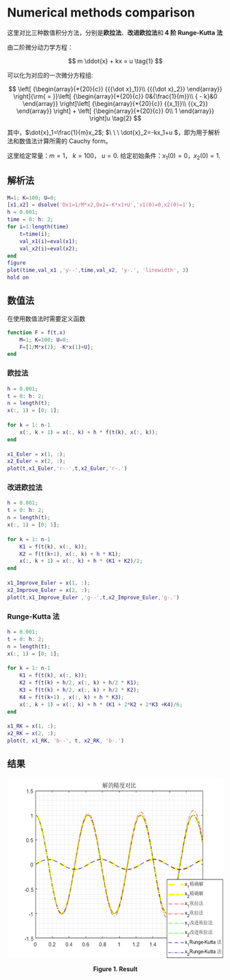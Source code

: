 # Numerical methods  comparison

这里对比三种数值积分方法，分别是<b>欧拉法</b>、<b>改进欧拉法</b>和<b> $4$ 阶 Runge-Kutta 法</b>

由二阶微分动力学方程：

$$ m \ddot{x} + kx = u \tag{1} $$

可以化为对应的一次微分方程组:

$$ \left[ {\begin{array}{*{20}{c}}
{{{\dot x}_1}}\\
{{{\dot x}_2}}
\end{array}} \right]{\rm{ = }}\left[ {\begin{array}{*{20}{c}}
0&{\frac{1}{m}}\\
{ - k}&0
\end{array}} \right]\left[ {\begin{array}{*{20}{c}}
{{x_1}}\\
{{x_2}}
\end{array}} \right] + \left[ {\begin{array}{*{20}{c}}
0\\
1
\end{array}} \right]u \tag{2} $$

其中，$\dot{x}_1=\frac{1}{m}x_2$; $\ \ \  \dot{x}_2=-kx_1+u $，即为用于解析法和数值法计算所需的 Cauchy form。

这里给定常量：$m=1$， $k=100$， $u=0$.
给定初始条件：$x_1(0)=0$，$x_2(0)=1$.

## 解析法

```matlab
M=1; K=100; U=0;
[x1,x2] = dsolve('Dx1=1/M*x2,Dx2=-K*x1+U','x1(0)=0,x2(0)=1');
h = 0.001;
time = 0: h: 2;
for i=1:length(time)
    t=time(i);
    val_x1(i)=eval(x1);
    val_x2(i)=eval(x2);
end
figure
plot(time,val_x1 ,'y--',time,val_x2, 'y-.', 'linewidth', 3)
hold on
```

## 数值法

在使用数值法时需要定义函数

```matlab
function F = f(t,x)
    M=1; K=100; U=0;
    F=[1/M*x(2); -K*x(1)+U];
end
```


### 欧拉法

```matlab
h = 0.001;
t = 0: h: 2;
n = length(t);
x(:, 1) = [0; 1];

for k = 1: n-1
    x(:, k + 1) = x(:, k) + h * f(t(k), x(:, k));
end

x1_Euler = x(1, :);
x2_Euler = x(2, :);
plot(t,x1_Euler,'r--',t,x2_Euler,'r-.')
```



### 改进欧拉法

```matlab
h = 0.001;
t = 0: h: 2;
n = length(t);
x(:, 1) = [0; 1];

for k = 1: n-1
    K1 = f(t(k), x(:, k));
    K2 = f(t(k+1), x(:, k) + h * K1);
    x(:, k + 1) = x(:, k) + h * (K1 + K2)/2;
end

x1_Improve_Euler = x(1, :);
x2_Improve_Euler = x(2, :);
plot(t,x1_Improve_Euler ,'g--',t,x2_Improve_Euler,'g-.')
```


### Runge-Kutta 法

```matlab
h = 0.001;
t = 0: h: 2;
n = length(t);
x(:, 1) = [0; 1];

for k = 1: n-1
    K1 = f(t(k), x(:, k));
    K2 = f(t(k) + h/2, x(:, k) + h/2 * K1);
    K3 = f(t(k) + h/2, x(:, k) + h/2 * K2);
    K4 = f(t(k+1) , x(:, k) + h * K3);
    x(:, k + 1) = x(:, k) + h * (K1 + 2*K2 + 2*K3 +K4)/6;
end

x1_RK = x(1, :);
x2_RK = x(2, :);
plot(t, x1_RK, 'b--', t, x2_RK, 'b-.')
```

## 结果

<div align = "center">

<img src = "Result.png"  width = "560" height = "420" alt = "Result" title = "Result">

</div>

<p align = "center"><b>Figure 1. Result</b> </p>